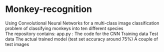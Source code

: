 # Monkey-recognition
Using Convolutional Neural Networks for a multi-class image classification problem of classifying monkeys into ten different species  
The repository contains:
app.py : The code for the CNN
Training data
Test data
The actual trained model (test set accuracy around 75%)
A couple of test images
